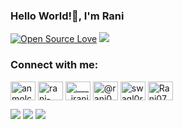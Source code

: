### Hello World!👋, I'm Rani

[![Open Source Love](https://badges.frapsoft.com/os/v2/open-source.svg?v=103)](https://github.com/rani0809) [![](https://cdn.rawgit.com/sindresorhus/awesome/d7305f38d29fed78fa85652e3a63e154dd8e8829/media/badge.svg)](https://github.com/rani0809)
<br> 

<h3 align="left">Connect with me:</h3>
<p align="left">
<a href="https://dev.to/rani0809
" target="blank"><img align="center" src="https://cdn.jsdelivr.net/npm/simple-icons@3.0.1/icons/dev-dot-to.svg
" alt="anmolcodes" height="30" width="40" /></a>
<a href="https://linkedin.com/in/rani-dhage/" target="blank"><img align="center" src="https://www.fpsa.org/wp-content/uploads/linkedin-logo-copy.png
" alt="rani-dhage/" height="30" width="40" /></a>
<a href="https://instagram.com/____irani_
" target="blank"><img align="center" src="https://cdn2.iconfinder.com/data/icons/social-media-2285/512/1_Instagram_colored_svg_1-512.png
" alt="____irani_" height="30" width="40" /></a>
<a href="https://medium.com/@ranisdhage007 
" target="blank"><img align="center" src="https://upload.wikimedia.org/wikipedia/commons/thumb/e/ec/Medium_logo_Monogram.svg/1200px-Medium_logo_Monogram.svg.png
" alt="@rani0809" height="30" width="40" /></a>
<a href="https://www.codechef.com/users/rani0809
" target="blank"><img align="center" src="https://cdn.jsdelivr.net/npm/simple-icons@3.1.0/icons/codechef.svg
" alt="swagl0rd" height="30" width="40" /></a>
<a href="https://www.codeforces.com/Rani07
" target="blank"><img align="center" src="https://upload.wikimedia.org/wikipedia/commons/6/65/Codeforces.com.png
" alt="Rani07" height="30" width="40" /></a>
</p>


<a href="https://www.linkedin.com/in/rani-dhage/"><img src="https://img.shields.io/badge/linkedin-%230077B5.svg?style=for-the-badge&logo=linkedin&logoColor=white"></a>
<a href="mailto:ranisdhage007@gmail.com"><img src="https://img.shields.io/badge/Gmail-D14836?style=for-the-badge&logo=gmail&logoColor=white"></a>
<a href="https://www.instagram.com/____irani_/"><img src="https://img.shields.io/badge/____irani_-%23E4405F.svg?style=for-the-badge&logo=Instagram&logoColor=white"/></a>

<br>
